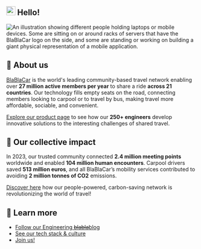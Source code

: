 ## <img src="https://github.com/blablacar/.github/assets/1373334/9b874d16-acaf-49a0-b17d-6afca286500f" width="24"> Hello!

![An illustration showing different people holding laptops or mobile devices. Some are sitting on or around racks of servers that have the BlaBlaCar logo on the side, and some are standing or working on building a giant physical representation of a mobile application.](https://github.com/blablacar/.github/assets/1373334/6f0b2c94-019f-4b33-96ca-068572d94cdd)

## 🚗 About us

[BlaBlaCar](https://blablacar.com) is the world's leading community-based travel network enabling over **27 million active members per year** to share a ride **across 21 countries**. Our technology fills empty seats on the road, connecting members looking to carpool or to travel by bus, making travel more affordable, sociable, and convenient.

[Explore our product page](https://jobs.blablacar.com/about-us-our-product-page) to see how our **250+ engineers** develop innovative solutions to the interesting challenges of shared travel. 

## 🚌 Our collective impact

In 2023, our trusted community connected **2.4 million meeting points** worldwide and enabled **104 million human encounters**. Carpool drivers saved **513 million euros**, and all BlaBlaCar’s mobility services contributed to avoiding **2 million tonnes of CO2** emissions.

[Discover here](https://jobs.blablacar.com/our-impact) how our people-powered, carbon-saving network is revolutionizing the world of travel!

## 🚀 Learn more

- [Follow our Engineering <s>~~blabla~~</s>blog](https://medium.com/blablacar/tagged/tech)
- [See our tech stack & culture](https://www.welcometothejungle.com/en/companies/blablacar/tech-2)
- [Join us!](https://jobs.blablacar.com/vacancies#jobs)
